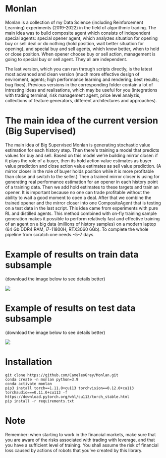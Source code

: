 # Monlan
Monlan is a collection of my Data Science (including Reinforcement Learning) experiments (2019-2022) in the field of algorithmic trading. 
The main idea was to build composite agent which
consists of independent special agents: special opener agent, which analyzes situation for
opening buy or sell deal or do nothing (hold position, wait better situation for opening), and special
buy and sell agents, which know better, when to hold or close position. When opener choose
buy or sell action, management is going to special buy or sell agent. They all are independent.


The last version, which you can run through scripts directly, is the latest most advanced and clean version 
(much more effective design of enviroment, agents; high performance learning and rendering; best results; bug fixes).
Previous versions in the corresponding folder contain a lot of intresting ideas and realisations, 
which may be useful for you (integrations with trading terminal, risk management agent, price level
analyzis, collections of feature generators, different architectures and approaches).

# The main idea of the current version (Big Supervised)

The main idea of Big Supervised Monlan is generating stochastic 
value estimation for each history step. Then there's training a model that 
predicts values for buy and sell. Based on this model we're building 
mirror closer: if it plays the role of a buyer, then its hold action value estimates 
as buyer value prediction and close action value estimates as sell value prediction. 
(A mirror closer in the role of buyer holds position while it is more profitable
than close and switch to the seller.) 
Then a trained mirror closer is using for generating real performance estimation 
for an opener in each history point of a training data. Then we add 
hold estimates to these targets and train an opener. It is important because 
no one can trade profitable without the ability to wait a good moment to open a deal. 
After that we combine the trained opener and the mirror closer into one 
CompositeAgent that is testing on a test data in the last script. 
This idea came from experiments with pure RL and distilled agents. 
This method combined with on-fly training sample generation makes 
it possible to perform relatively fast and effective training of an agent on a big data (millions of history samples) 
on a modern laptop (64 Gb DDR4 RAM, i7-11800H, RTX3060 6Gb). To complete the whole pipeline from scratch one needs ~5-7 days. 

# Example of results on train data subsample

(download the image below to see details better)

![](resnet_18_naive_opener_0_16_train_subsample_73000.png)

# Example of results on test data subsample

(download the image below to see details better)

![](resnet_18_naive_opener_0_16_test_subsample_73000.png)

# Installation

```
git clone https://github.com/CameleoGrey/Monlan.git
conda create -n monlan python=3.9
conda activate monlan
pip3 install torch==1.11.0+cu113 torchvision==0.12.0+cu113 torchaudio===0.11.0+cu113 -f https://download.pytorch.org/whl/cu113/torch_stable.html
pip install -r requirements.txt
```

# Note
Remember: when starting to work in the financial markets, make sure that 
you are aware of the risks associated with trading with leverage, and that 
you have a sufficient level of training. You shall assume the risk of financial loss 
caused by actions of robots that you've created by this library.

